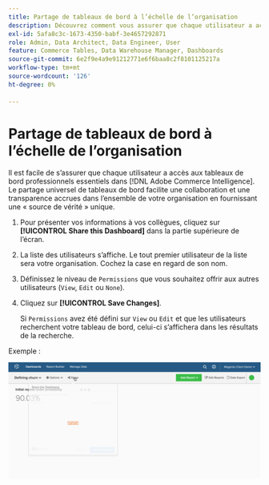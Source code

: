 ```yaml
---
title: Partage de tableaux de bord à l’échelle de l’organisation
description: Découvrez comment vous assurer que chaque utilisateur a accès aux tableaux de bord professionnels essentiels dans  [!DNL Commerce Intelligence].
exl-id: 5afa8c3c-1673-4350-babf-3e4657292871
role: Admin, Data Architect, Data Engineer, User
feature: Commerce Tables, Data Warehouse Manager, Dashboards
source-git-commit: 6e2f9e4a9e91212771e6f6baa8c2f8101125217a
workflow-type: tm+mt
source-wordcount: '126'
ht-degree: 0%

---
```


# Partage de tableaux de bord à l’échelle de l’organisation

Il est facile de s’assurer que chaque utilisateur a accès aux tableaux de bord professionnels essentiels dans [!DNL Adobe Commerce Intelligence]. Le partage universel de tableaux de bord facilite une collaboration et une transparence accrues dans l’ensemble de votre organisation en fournissant une « source de vérité » unique.

1. Pour présenter vos informations à vos collègues, cliquez sur **[!UICONTROL Share this Dashboard]** dans la partie supérieure de l’écran.

1. La liste des utilisateurs s’affiche. Le tout premier utilisateur de la liste sera votre organisation. Cochez la case en regard de son nom.

1. Définissez le niveau de `Permissions` que vous souhaitez offrir aux autres utilisateurs (`View`, `Edit` ou `None`).

1. Cliquez sur **[!UICONTROL Save Changes]**.

   Si `Permissions` avez été défini sur `View` ou `Edit` et que les utilisateurs recherchent votre tableau de bord, celui-ci s’affichera dans les résultats de la recherche.

Exemple :

![partager le tableau de bord](../../assets/share.gif)<!--{: width="675" height="311"}-->
